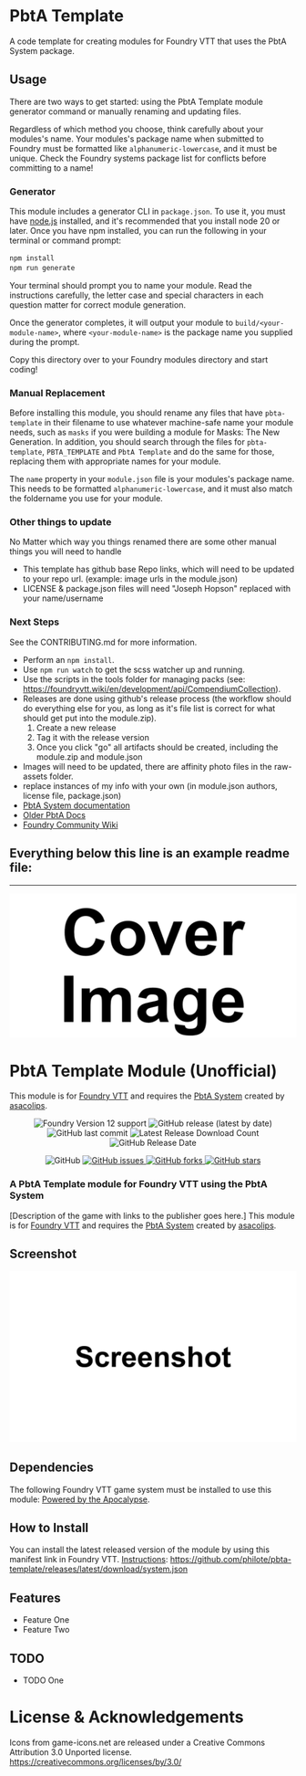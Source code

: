 # PbtA Template
A code template for creating modules for Foundry VTT that uses the PbtA System package.

## Usage
There are two ways to get started: using the PbtA Template module generator command or manually renaming and updating files.

Regardless of which method you choose, think carefully about your modules's name. Your modules's package name when submitted to Foundry must be formatted like `alphanumeric-lowercase`, and it must be unique. Check the Foundry systems package list for conflicts before committing to a name!

### Generator

This module includes a generator CLI in `package.json`. To use it, you must have [node.js](https://nodejs.org) installed, and it's recommended that you install node 20 or later.
Once you have npm installed, you can run the following in your terminal or command prompt:

```bash
npm install
npm run generate
```

Your terminal should prompt you to name your module. Read the instructions carefully, the letter case and special characters in each question matter for correct module generation.

Once the generator completes, it will output your module to `build/<your-module-name>`, where `<your-module-name>` is the package name you supplied during the prompt.

Copy this directory over to your Foundry modules directory and start coding!

### Manual Replacement

Before installing this module, you should rename any files that have `pbta-template` in their filename to use whatever machine-safe name your module needs, such as `masks` if you were building a module for Masks: The New Generation. In addition, you should search through the files for `pbta-template`, `PBTA_TEMPLATE` and `PbtA Template` and do the same for those, replacing them with appropriate names for your module.

The `name` property in your `module.json` file is your modules's package name. This needs to be formatted `alphanumeric-lowercase`, and it must also match the foldername you use for your module.

### Other things to update

No Matter which way you things renamed there are some other manual things you will need to handle
- This template has github base Repo links, which will need to be updated to your repo url. (example: image urls in the module.json)
- LICENSE & package.json files will need "Joseph Hopson" replaced with your name/username

### Next Steps
See the CONTRIBUTING.md for more information.
 - Perform an `npm install`. 
 - Use `npm run watch` to get the scss watcher up and running. 
 - Use the scripts in the tools folder for managing packs (see: https://foundryvtt.wiki/en/development/api/CompendiumCollection). 
 - Releases are done using github's release process (the workflow should do everything else for you, as long as it's file list is correct for what should get put into the module.zip).
   1. Create a new release
   2. Tag it with the release version
   3. Once you click "go" all artifacts should be created, including the module.zip and module.json
 - Images will need to be updated, there are affinity photo files in the raw-assets folder.
 - replace instances of my info with your own (in module.json authors, license file, package.json)
 - [PbtA System documentation](https://github.com/asacolips-projects/pbta/wiki) 
 - [Older PbtA Docs](https://asacolips.gitbook.io/pbta-system)
 - [Foundry Community Wiki](https://foundryvtt.wiki/en/development)

## Everything below this line is an example readme file:
<hr>

![Cover](assets/cover.webp)

# PbtA Template Module (Unofficial)
This module is for [Foundry VTT](https://foundryvtt.com/) and requires the [PbtA System](https://github.com/asacolips-projects/pbta) created by [asacolips](https://github.com/asacolips).

<p align="center">
    <img alt="Foundry Version 12 support" src="https://img.shields.io/badge/Foundry-v12-informational"> 
    <img alt="GitHub release (latest by date)" src="https://img.shields.io/github/v/release/philote/pbta-template"> 
    <img alt="GitHub last commit" src="https://img.shields.io/github/last-commit/philote/pbta-template"> 
    <img alt="Latest Release Download Count" src="https://img.shields.io/github/downloads/philote/pbta-template/latest/module.zip">
    <img alt="GitHub Release Date" src="https://img.shields.io/github/release-date/philote/pbta-template?label=latest%20release" /> 
</p>
<p align="center">
    <img alt="GitHub" src="https://img.shields.io/github/license/philote/pbta-template"> 
    <a href="https://github.com/philote/pbta-template/issues">
        <img alt="GitHub issues" src="https://img.shields.io/github/issues/philote/pbta-template">
    </a> 
    <a href="https://github.com/philote/pbta-template/network">
        <img alt="GitHub forks" src="https://img.shields.io/github/forks/philote/pbta-template">
    </a> 
    <a href="https://github.com/philote/pbta-template/stargazers">
        <img alt="GitHub stars" src="https://img.shields.io/github/stars/philote/pbta-template">
    </a> 
</p>

### A PbtA Template module for Foundry VTT using the PbtA System
[Description of the game with links to the publisher goes here.]
This module is for [Foundry VTT](https://foundryvtt.com/) and requires the [PbtA System](https://github.com/asacolips-projects/pbta) created by [asacolips](https://github.com/asacolips).

## Screenshot
![Screenshot](assets/screenshot.webp)

## Dependencies
The following Foundry VTT game system must be installed to use this module: [Powered by the Apocalypse](https://foundryvtt.com/packages/pbta).

## How to Install
You can install the latest released version of the module by using this manifest link in Foundry VTT. [Instructions](https://foundryvtt.com/article/tutorial/): https://github.com/philote/pbta-template/releases/latest/download/system.json

## Features
- Feature One
- Feature Two

## TODO
- TODO One

# License & Acknowledgements
Icons from game-icons.net are released under a Creative Commons Attribution 3.0 Unported license. https://creativecommons.org/licenses/by/3.0/
